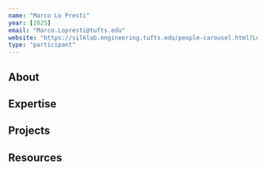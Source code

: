 ```yaml
---
name: "Marco Lo Presti"
year: [2025]
email: "Marco.Lopresti@tufts.edu"
website: "https://silklab.engineering.tufts.edu/people-carousel.html?Lo_Presti"
type: "participant"
---
```


## About 

## Expertise

## Projects

## Resources 